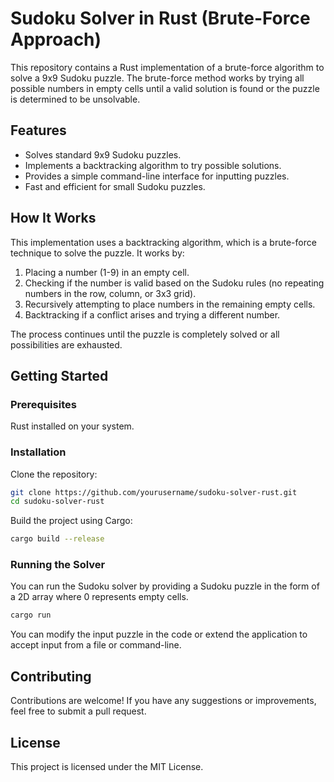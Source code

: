 # Sudoku Solver in Rust (Brute-Force Approach)
This repository contains a Rust implementation of a brute-force algorithm to solve a 9x9 Sudoku puzzle. The brute-force method works by trying all possible numbers in empty cells until a valid solution is found or the puzzle is determined to be unsolvable.

## Features
* Solves standard 9x9 Sudoku puzzles.
* Implements a backtracking algorithm to try possible solutions.
* Provides a simple command-line interface for inputting puzzles.
* Fast and efficient for small Sudoku puzzles.

## How It Works
This implementation uses a backtracking algorithm, which is a brute-force technique to solve the puzzle. It works by:

1. Placing a number (1-9) in an empty cell.
2. Checking if the number is valid based on the Sudoku rules (no repeating numbers in the row, column, or 3x3 grid).
3. Recursively attempting to place numbers in the remaining empty cells.
4. Backtracking if a conflict arises and trying a different number.

The process continues until the puzzle is completely solved or all possibilities are exhausted.

## Getting Started

### Prerequisites
Rust installed on your system.

### Installation
Clone the repository:
```bash
git clone https://github.com/yourusername/sudoku-solver-rust.git
cd sudoku-solver-rust
```

Build the project using Cargo:
```bash
cargo build --release
```

### Running the Solver
You can run the Sudoku solver by providing a Sudoku puzzle in the form of a 2D array where 0 represents empty cells.

```bash
cargo run
```

You can modify the input puzzle in the code or extend the application to accept input from a file or command-line.

## Contributing
Contributions are welcome! If you have any suggestions or improvements, feel free to submit a pull request.

## License
This project is licensed under the MIT License.